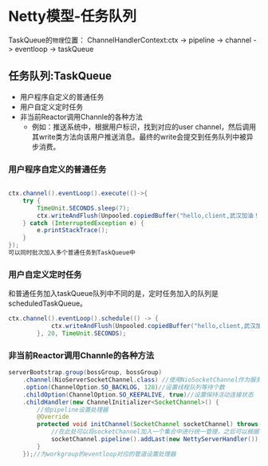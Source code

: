 # Netty模型-任务队列

TaskQueue的`物理`位置：
ChannelHandlerContext:ctx -> pipeline -> channel -> eventloop -> taskQueue

## 任务队列:TaskQueue
- 用户程序自定义的普通任务
- 用户自定义定时任务
- 非当前Reactor调用Channle的各种方法
  - 例如：推送系统中，根据用户标识，找到对应的user channel，然后调用其write类方法向该用户推送消息。最终的write会提交到任务队列中被异步消费。

### 用户程序自定义的普通任务

```java

ctx.channel().eventLoop().execute(()->{
    try {
        TimeUnit.SECONDS.sleep(7);
        ctx.writeAndFlush(Unpooled.copiedBuffer("hello,client,武汉加油！+2", CharsetUtil.UTF_8));
    } catch (InterruptedException e) {
        e.printStackTrace();
    }
});
可以同时批次加入多个普通任务到TaskQueue中
```
### 用户自定义定时任务
和普通任务加入taskQueue队列中不同的是，定时任务加入的队列是scheduledTaskQueue。
```java
ctx.channel().eventLoop().schedule(() -> {
            ctx.writeAndFlush(Unpooled.copiedBuffer("hello,client,武汉加油！+4", CharsetUtil.UTF_8));
        }, 20, TimeUnit.SECONDS);
```
### 非当前Reactor调用Channle的各种方法
```java
serverBootstrap.group(bossGroup, bossGroup)
    .channel(NioServerSocketChannel.class) //使用NioSocketChannel作为服务器端channel的实现
    .option(ChannelOption.SO_BACKLOG, 128)//设置线程队列等待个数
    .childOption(ChannelOption.SO_KEEPALIVE, true)//设置保持活动连接状态
    .childHandler(new ChannelInitializer<SocketChannel>() {
        //给pipeline设置处理器
        @Override
        protected void initChannel(SocketChannel socketChannel) throws Exception {
            //在此处可以将socketChannel加入一个集合中进行统一管理，之后可以根据特定表示进行召回
            socketChannel.pipeline().addLast(new NettyServerHandler());
        }
    });//为workgroup的eventloop对应的管道设置处理器
```


